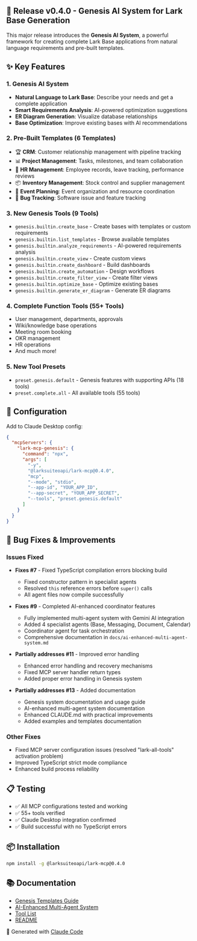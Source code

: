 ## 🎉 Release v0.4.0 - Genesis AI System for Lark Base Generation

This major release introduces the **Genesis AI System**, a powerful framework for creating complete Lark Base applications from natural language requirements and pre-built templates.

## ✨ Key Features

### 1. Genesis AI System
- **Natural Language to Lark Base**: Describe your needs and get a complete application
- **Smart Requirements Analysis**: AI-powered optimization suggestions
- **ER Diagram Generation**: Visualize database relationships
- **Base Optimization**: Improve existing bases with AI recommendations

### 2. Pre-Built Templates (6 Templates)
- 🏆 **CRM**: Customer relationship management with pipeline tracking
- 📊 **Project Management**: Tasks, milestones, and team collaboration
- 🏢 **HR Management**: Employee records, leave tracking, performance reviews
- 📦 **Inventory Management**: Stock control and supplier management
- 🎉 **Event Planning**: Event organization and resource coordination
- 🐛 **Bug Tracking**: Software issue and feature tracking

### 3. New Genesis Tools (9 Tools)
- `genesis.builtin.create_base` - Create bases with templates or custom requirements
- `genesis.builtin.list_templates` - Browse available templates
- `genesis.builtin.analyze_requirements` - AI-powered requirements analysis
- `genesis.builtin.create_view` - Create custom views
- `genesis.builtin.create_dashboard` - Build dashboards
- `genesis.builtin.create_automation` - Design workflows
- `genesis.builtin.create_filter_view` - Create filter views
- `genesis.builtin.optimize_base` - Optimize existing bases
- `genesis.builtin.generate_er_diagram` - Generate ER diagrams

### 4. Complete Function Tools (55+ Tools)
- User management, departments, approvals
- Wiki/knowledge base operations
- Meeting room booking
- OKR management
- HR operations
- And much more!

### 5. New Tool Presets
- `preset.genesis.default` - Genesis features with supporting APIs (18 tools)
- `preset.complete.all` - All available tools (55 tools)

## 🔧 Configuration

Add to Claude Desktop config:
```json
{
  "mcpServers": {
    "lark-mcp-genesis": {
      "command": "npx",
      "args": [
        "-y",
        "@larksuiteoapi/lark-mcp@0.4.0",
        "mcp",
        "--mode", "stdio",
        "--app-id", "YOUR_APP_ID",
        "--app-secret", "YOUR_APP_SECRET",
        "--tools", "preset.genesis.default"
      ]
    }
  }
}
```

## 🐛 Bug Fixes & Improvements

### Issues Fixed
- **Fixes #7** - Fixed TypeScript compilation errors blocking build
  - Fixed constructor pattern in specialist agents
  - Resolved `this` reference errors before `super()` calls
  - All agent files now compile successfully
  
- **Fixes #9** - Completed AI-enhanced coordinator features
  - Fully implemented multi-agent system with Gemini AI integration
  - Added 4 specialist agents (Base, Messaging, Document, Calendar)
  - Coordinator agent for task orchestration
  - Comprehensive documentation in `docs/ai-enhanced-multi-agent-system.md`

- **Partially addresses #11** - Improved error handling
  - Enhanced error handling and recovery mechanisms
  - Fixed MCP server handler return types
  - Added proper error handling in Genesis system

- **Partially addresses #13** - Added documentation
  - Genesis system documentation and usage guide
  - AI-enhanced multi-agent system documentation
  - Enhanced CLAUDE.md with practical improvements
  - Added examples and templates documentation

### Other Fixes
- Fixed MCP server configuration issues (resolved "lark-all-tools" activation problem)
- Improved TypeScript strict mode compliance
- Enhanced build process reliability

## 📋 Testing
- ✅ All MCP configurations tested and working
- ✅ 55+ tools verified
- ✅ Claude Desktop integration confirmed
- ✅ Build successful with no TypeScript errors

## 📦 Installation
```bash
npm install -g @larksuiteoapi/lark-mcp@0.4.0
```

## 📚 Documentation
- [Genesis Templates Guide](./docs/genesis-templates.md)
- [AI-Enhanced Multi-Agent System](./docs/ai-enhanced-multi-agent-system.md)
- [Tool List](./docs/tools-en.md)
- [README](./README.md)

🤖 Generated with [Claude Code](https://claude.ai/code)